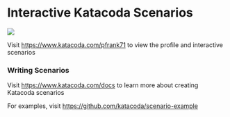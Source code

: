 # Interactive Katacoda Scenarios

[![](http://shields.katacoda.com/katacoda/pfrank71/count.svg)](https://www.katacoda.com/pfrank71 "Get your profile on Katacoda.com")

Visit https://www.katacoda.com/pfrank71 to view the profile and interactive scenarios

### Writing Scenarios
Visit https://www.katacoda.com/docs to learn more about creating Katacoda scenarios

For examples, visit https://github.com/katacoda/scenario-example
